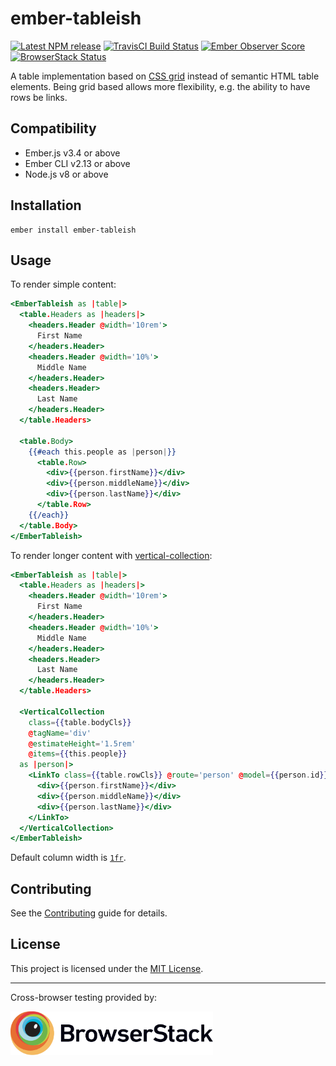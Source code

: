 # ember-tableish

[npm-badge]: https://img.shields.io/npm/v/ember-tableish.svg
[npm-badge-url]: https://www.npmjs.com/package/ember-tableish
[travis-badge]: https://img.shields.io/travis/kturney/ember-tableish/master.svg
[travis-badge-url]: https://travis-ci.org/kturney/ember-tableish
[ember-observer-badge]: http://emberobserver.com/badges/ember-tableish.svg
[ember-observer-url]: http://emberobserver.com/addons/ember-tableish
[browserstack-badge]: https://www.browserstack.com/automate/badge.svg?badge_key=VWJFUWl3OEpWRldvaXFhYU9YRWlZOWVQNmlvNGdQRnJ1bGJUVThidHowND0tLUZ6VEMxVWNnYXIwbVRQSjFhbmltNVE9PQ==--c31eecf4240110bbf5b0086e7aa698b1f23c7778
[browserstack-badge-url]: https://www.browserstack.com/automate/badge.svg?badge_key=VWJFUWl3OEpWRldvaXFhYU9YRWlZOWVQNmlvNGdQRnJ1bGJUVThidHowND0tLUZ6VEMxVWNnYXIwbVRQSjFhbmltNVE9PQ==--c31eecf4240110bbf5b0086e7aa698b1f23c7778

[![Latest NPM release][npm-badge]][npm-badge-url]
[![TravisCI Build Status][travis-badge]][travis-badge-url]
[![Ember Observer Score][ember-observer-badge]][ember-observer-url]
[![BrowserStack Status][browserstack-badge]][browserstack-badge-url]

A table implementation based on [CSS grid](https://developer.mozilla.org/en-US/docs/Web/CSS/grid) instead of semantic HTML table elements.
Being grid based allows more flexibility, e.g. the ability to have rows be links.

## Compatibility

* Ember.js v3.4 or above
* Ember CLI v2.13 or above
* Node.js v8 or above

## Installation

```
ember install ember-tableish
```


## Usage

To render simple content:
```hbs
<EmberTableish as |table|>
  <table.Headers as |headers|>
    <headers.Header @width='10rem'>
      First Name
    </headers.Header>
    <headers.Header @width='10%'>
      Middle Name
    </headers.Header>
    <headers.Header>
      Last Name
    </headers.Header>
  </table.Headers>

  <table.Body>
    {{#each this.people as |person|}}
      <table.Row>
        <div>{{person.firstName}}</div>
        <div>{{person.middleName}}</div>
        <div>{{person.lastName}}</div>
      </table.Row>
    {{/each}}
  </table.Body>
</EmberTableish>
```

To render longer content with [vertical-collection](https://github.com/html-next/vertical-collection):
```hbs
<EmberTableish as |table|>
  <table.Headers as |headers|>
    <headers.Header @width='10rem'>
      First Name
    </headers.Header>
    <headers.Header @width='10%'>
      Middle Name
    </headers.Header>
    <headers.Header>
      Last Name
    </headers.Header>
  </table.Headers>

  <VerticalCollection
    class={{table.bodyCls}}
    @tagName='div'
    @estimateHeight='1.5rem'
    @items={{this.people}}
  as |person|>
    <LinkTo class={{table.rowCls}} @route='person' @model={{person.id}}>
      <div>{{person.firstName}}</div>
      <div>{{person.middleName}}</div>
      <div>{{person.lastName}}</div>
    </LinkTo>
  </VerticalCollection>
</EmberTableish>
```

Default column width is [`1fr`](https://developer.mozilla.org/en-US/docs/Web/CSS/CSS_Grid_Layout/Basic_Concepts_of_Grid_Layout#The_fr_Unit).

## Contributing

See the [Contributing](CONTRIBUTING.md) guide for details.


## License

This project is licensed under the [MIT License](LICENSE.md).

---

Cross-browser testing provided by:

<a href="https://www.browserstack.com">
  <img height="70" src="docs/browserstack-logo.svg" alt="BrowserStack">
</a>
